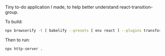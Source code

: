 Tiny to-do application I made, to help better understand react-transition-group.

To build:

```sh
npx browserify -t [ babelify --presets [ env react ] --plugins transform-object-rest-spread ] src/index.js -o dist/index.js
```

Then to run:

```sh
npx http-server .
```
